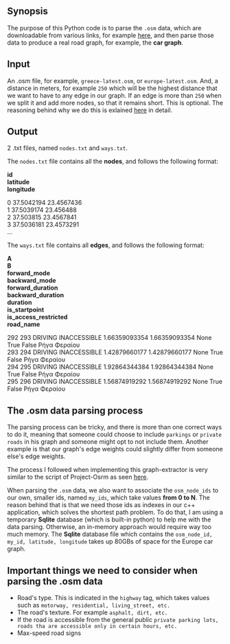 ## Synopsis

The purpose of this Python code is to parse the `.osm` data, which are downloadable from various links, for example [here](https://www.geofabrik.de/data/download.html), and then parse those data to produce a real road graph, for example, the **car graph**.

## Input

An .osm file, for example, `greece-latest.osm`, or `europe-latest.osm`. And, a distance in meters, for example `250` which will be the highest distance that we want to have to any edge in our graph. If an edge is more than `250` when we split it and add more nodes, so that it remains short. This is optional. The reasoning behind why we do this is exlained [here](https://github.com/outerpixels/routing-engine-backend/blob/master/README.md) in detail.

## Output

2 .txt files, named `nodes.txt` and `ways.txt`. 

The `nodes.txt` file contains all the **nodes**, and follows the following format:

**id      <br> 
latitude  <br>
longitude**

0      37.5042194  23.4567436 <br>
1      37.5039174  23.456488  <br>
2      37.503815   23.4567841 <br>
3      37.5036181  23.4573291 <br>
...                          

The `ways.txt` file contains all **edges**, and follows the following format:

**A <br> 
B <br> 
forward_mode <br> 
backward_mode <br> 
forward_duration <br> 
backward_duration <br> 
duration <br> 
is_startpoint <br> 
is_access_restricted <br> 
road_name**

292 293 DRIVING INACCESSIBLE 1.66359093354 1.66359093354 None True False Ρήγα Φεραίου<br>
293 294 DRIVING INACCESSIBLE 1.42879660177 1.42879660177 None True False Ρήγα Φεραίου<br>
294 295 DRIVING INACCESSIBLE 1.92864344384 1.92864344384 None True False Ρήγα Φεραίου<br>
295 296 DRIVING INACCESSIBLE 1.56874919292 1.56874919292 None True False Ρήγα Φεραίου<br>

## The .osm data parsing process 

The parsing process can be tricky, and there is more than one correct ways to do it, meaning that someone could choose to include `parkings` or `private roads` in his graph and someone might opt to not include them. Another example is that our graph's edge weights could slightly differ from someone else's edge weights.

The process I followed when implementing this graph-extractor is very similar to the script of Project-Osrm as seen [here](https://github.com/Project-OSRM/osrm-backend/blob/master/profiles/car.lua). 

When parsing the `.osm` data, we also want to associate the `osm_node_ids` to our own, smaller ids, named `my_ids`, which take values **from 0 to N**. The reason behind that is that we need those ids as indexes in our c++ application, which solves the shortest path problem. To do that, I am using a temporary **Sqlite** database (which is built-in python) to help me with the data parsing. Otherwise, an in-memory approach would require way too much memory. The **Sqlite** database file which contains the `osm_node_id, my_id, latitude, longitude` takes up 80GBs of space for the Europe car graph.

## Important things we need to consider when parsing the .osm data

 - Road's type. This is indicated in the `highway` tag, which takes values such as `motorway, residential, living_street, etc.`
 - The road's texture. For example `asphalt, dirt, etc.`
 - If the road is accessible from the general public `private parking lots, roads tha are accessible only in certain hours, etc.`
 - Max-speed road signs
